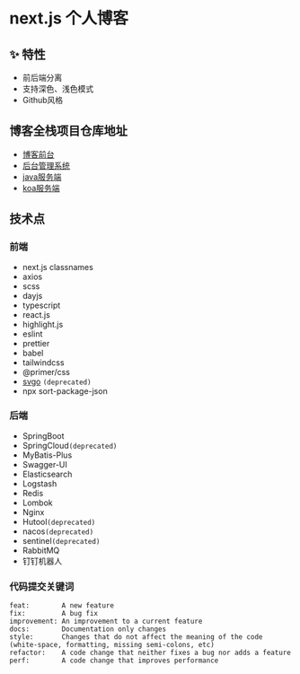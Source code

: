 # next.js 个人博客
## ✨ 特性
- 前后端分离
- 支持深色、浅色模式
- Github风格

## 博客全栈项目仓库地址
- [博客前台](https://github.com/zzfn/zzf)
- [后台管理系统](https://github.com/zzfn/dashboard)
- [java服务端](https://github.com/zzfn/blog-server)
- [koa服务端](https://github.com/zzfn/koa-server)

## 技术点
### 前端
- next.js
  classnames
- axios
- scss
- dayjs
- typescript
- react.js
- highlight.js
- eslint
- prettier
- babel
- tailwindcss  
- @primer/css
- [svgo](https://github.com/svg/svgo#configuration) `(deprecated)`
- npx sort-package-json


### 后端
- SpringBoot
- SpringCloud`(deprecated)`
- MyBatis-Plus
- Swagger-UI
- Elasticsearch
- Logstash
- Redis
- Lombok
- Nginx
- Hutool`(deprecated)`
- nacos`(deprecated)`
- sentinel`(deprecated)`
- RabbitMQ
- 钉钉机器人

### 代码提交关键词
```
feat:        A new feature
fix:         A bug fix
improvement: An improvement to a current feature
docs:        Documentation only changes
style:       Changes that do not affect the meaning of the code (white-space, formatting, missing semi-colons, etc)
refactor:    A code change that neither fixes a bug nor adds a feature
perf:        A code change that improves performance
```
